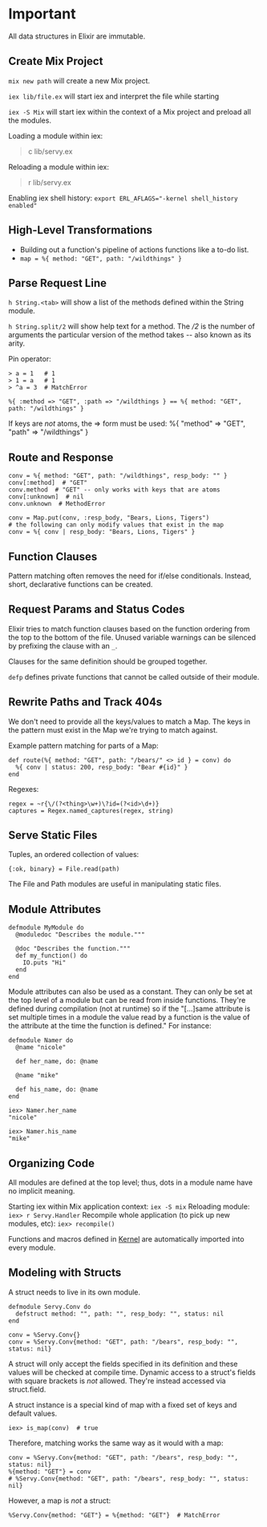 # Important

All data structures in Elixir are immutable.


## Create Mix Project

`mix new path` will create a new Mix project.

`iex lib/file.ex` will start iex and interpret the file while starting

`iex -S Mix` will start iex within the context of a Mix project and preload all the modules.

Loading a module within iex:
> c lib/servy.ex

Reloading a module within iex:
> r lib/servy.ex

Enabling iex shell history:
`export ERL_AFLAGS="-kernel shell_history enabled"`

## High-Level Transformations
* Building out a function's pipeline of actions functions like a to-do list.
* `map = %{ method: "GET", path: "/wildthings" }`

## Parse Request Line
`h String.<tab>` will show a list of the methods defined within the String module.

`h String.split/2` will show help text for a method. The */2* is the number of
arguments the particular version of the method takes -- also known as its arity.

Pin operator:
```
> a = 1   # 1
> 1 = a   # 1
> ^a = 3  # MatchError
```

```
%{ :method => "GET", :path => "/wildthings } == %{ method: "GET", path: "/wildthings" }
```

If keys are *not* atoms, the => form must be used:
%{ "method" => "GET", "path" => "/wildthings" }


## Route and Response

```
conv = %{ method: "GET", path: "/wildthings", resp_body: "" }
conv[:method]  # "GET"
conv.method  # "GET" -- only works with keys that are atoms
conv[:unknown]  # nil
conv.unknown  # MethodError

conv = Map.put(conv, :resp_body, "Bears, Lions, Tigers")
# the following can only modify values that exist in the map
conv = %{ conv | resp_body: "Bears, Lions, Tigers" }
```


## Function Clauses

Pattern matching often removes the need for if/else conditionals. Instead, short, declarative functions can be created.


## Request Params and Status Codes

Elixir tries to match function clauses based on the function ordering from the top to the bottom of the file. Unused variable warnings can be silenced by prefixing the clause with an `_`.

Clauses for the same definition should be grouped together.

`defp` defines private functions that cannot be called outside of their module.


## Rewrite Paths and Track 404s

We don't need to provide all the keys/values to match a Map. The keys in the pattern must exist in the Map we're trying to match against.

Example pattern matching for parts of a Map:
```
def route(%{ method: "GET", path: "/bears/" <> id } = conv) do
  %{ conv | status: 200, resp_body: "Bear #{id}" }
end
```

Regexes:
```
regex = ~r{\/(?<thing>\w+)\?id=(?<id>\d+)}
captures = Regex.named_captures(regex, string)
```


## Serve Static Files

Tuples, an ordered collection of values:
```
{:ok, binary} = File.read(path)
```

The File and Path modules are useful in manipulating static files.

## Module Attributes

```
defmodule MyModule do
  @moduledoc "Describes the module."""

  @doc "Describes the function."""
  def my_function() do
    IO.puts "Hi"
  end
end
```

Module attributes can also be used as a constant. They can only be set at the top level of a module but can be read from inside functions. They're defined during compilation (not at runtime) so if the "[...]same attribute is set multiple times in a module the value read by a function is the value of the attribute at the time the function is defined." For instance:
```
defmodule Namer do
  @name "nicole"

  def her_name, do: @name

  @name "mike"

  def his_name, do: @name
end

iex> Namer.her_name
"nicole"

iex> Namer.his_name
"mike"
```

## Organizing Code

All modules are defined at the top level; thus, dots in a module name have no implicit meaning.

Starting iex within Mix application context: `iex -S mix`
Reloading module: `iex> r Servy.Handler`
Recompile whole application (to pick up new modules, etc): `iex> recompile()`

Functions and macros defined in [Kernel](https://hexdocs.pm/elixir/Kernel.html) are automatically imported into every module.

## Modeling with Structs

A struct needs to live in its own module.
```
defmodule Servy.Conv do
  defstruct method: "", path: "", resp_body: "", status: nil
end

conv = %Servy.Conv{}
conv = %Servy.Conv{method: "GET", path: "/bears", resp_body: "", status: nil}
```

A struct will only accept the fields specified in its definition and these values will be checked at compile time. Dynamic access to a struct's fields with square brackets is *not* allowed. They're instead accessed via struct.field.

A struct instance is a special kind of map with a fixed set of keys and default values.
```
iex> is_map(conv)  # true
```

Therefore, matching works the same way as it would with a map:
```
conv = %Servy.Conv{method: "GET", path: "/bears", resp_body: "", status: nil}
%{method: "GET"} = conv
# %Servy.Conv{method: "GET", path: "/bears", resp_body: "", status: nil}
```

However, a map is *not* a struct:
```
%Servy.Conv{method: "GET"} = %{method: "GET"}  # MatchError
```

